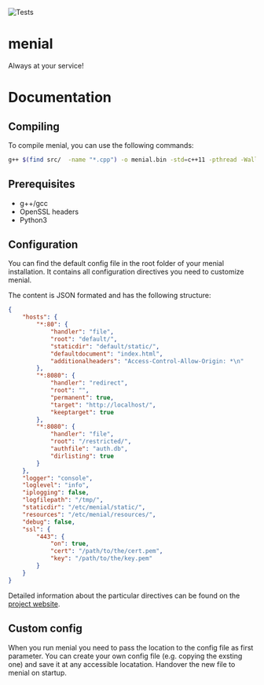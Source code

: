 ![Tests](https://github.com/eternalconcert/menial/workflows/Tests/badge.svg?branch=master)

# menial
Always at your service!

# Documentation
## Compiling
To compile menial, you can use the following commands:

```bash
g++ $(find src/  -name "*.cpp") -o menial.bin -std=c++11 -pthread -Wall -I /usr/include/python3.8m/ -l python3.8m -I src/include/ -lssl -lcrypto
```
## Prerequisites

- g++/gcc
- OpenSSL headers
- Python3

## Configuration
You can find the default config file in the root folder of your menial installation. It contains all configuration directives you need to customize menial.

The content is JSON formated and has the following structure:
```json
{
    "hosts": {
        "*:80": {
            "handler": "file",
            "root": "default/",
            "staticdir": "default/static/",
            "defaultdocument": "index.html",
            "additionalheaders": "Access-Control-Allow-Origin: *\n"
        },
        "*:8080": {
            "handler": "redirect",
            "root": "",
            "permanent": true,
            "target": "http://localhost/",
            "keeptarget": true
        },
        "*:8080": {
            "handler": "file",
            "root": "/restricted/",
            "authfile": "auth.db",
            "dirlisting": true
        }
    },
    "logger": "console",
    "loglevel": "info",
    "iplogging": false,
    "logfilepath": "/tmp/",
    "staticdir": "/etc/menial/static/",
    "resources": "/etc/menial/resources/",
    "debug": false,
    "ssl": {
        "443": {
            "on": true,
            "cert": "/path/to/the/cert.pem",
            "key": "/path/to/the/key.pem"
        }
    }
}
```
Detailed information about the particular directives can be found on the [project website](https://menial.softcreate.de).

## Custom config
When you run menial you need to pass the location to the config file as first parameter.
You can create your own config file (e.g. copying the exsting one) and save it at any accessible locatation. Handover the new file to menial on startup.
